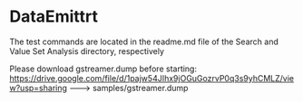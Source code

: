 # DataEmittrt

The test commands are located in the readme.md file of the Search and Value Set Analysis directory, respectively

Please download gstreamer.dump before starting: https://drive.google.com/file/d/1pajw54JIhx9jOGuGozrvP0q3s9yhCMLZ/view?usp=sharing  ---> samples/gstreamer.dump
